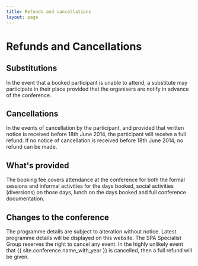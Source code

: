 ```yaml
---
title: Refunds and cancellations
layout: page
---
```

<h1>Refunds and Cancellations</h1>
<h2>Substitutions</h2>
<p>In the event that a booked participant is unable to attend, a substitute may participate in their place provided that the organisers are notify in advance of the conference.</p>

<h2>Cancellations</h2>
<p>In the events of cancellation by the participant, and provided that written notice is received before 18th June 2014, the participant will receive a full refund. If no notice of cancellation is received before 18th June 2014, no refund can be made.</p>

<h2>What's provided</h2>
<p>The booking fee covers attendance at the conference for both the formal sessions and informal activities for the days booked, social activities (diversions) on those days, lunch on the days booked and full conference documentation.</p>

<h2>Changes to the conference</h2>
<p>The programme details are subject to alteration without notice. Latest programme details will be displayed on this website. The SPA Specialist Group reserves the right to cancel any event. In the highly unlikely event that {{ site.conference.name_with_year }} is cancelled, then a full refund will be given.</p>
